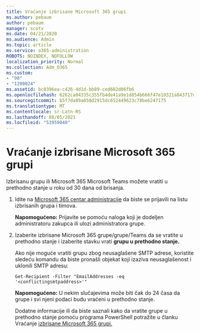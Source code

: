 ```yaml
---
title: Vraćanje izbrisane Microsoft 365 grupi
ms.author: pebaum
author: pebaum
manager: scotv
ms.date: 04/21/2020
ms.audience: Admin
ms.topic: article
ms.service: o365-administration
ROBOTS: NOINDEX, NOFOLLOW
localization_priority: Normal
ms.collection: Adm_O365
ms.custom:
- "98"
- "1200024"
ms.assetid: bc0396ea-c426-4d1d-bb89-ced602d06fb6
ms.openlocfilehash: 6262ca04335c355fb4de41a9e1d854b666f47e10321a843717d6eb951c46cafd
ms.sourcegitcommit: b5f7da89a650d2915dc652449623c78be6247175
ms.translationtype: MT
ms.contentlocale: sr-Latn-RS
ms.lasthandoff: 08/05/2021
ms.locfileid: "53959040"
---
```

# <a name="restore-a-deleted-microsoft-365-group"></a>Vraćanje izbrisane Microsoft 365 grupi

Izbrisanu grupu ili Microsoft 365 Microsoft Teams možete vratiti u prethodno stanje u roku od 30 dana od brisanja.

1. Idite na [Microsoft 365 centar administracije](https://aka.ms/RestoreDeletedGroup) da biste se prijavili na listu izbrisanih grupa i timova.

    **Napomogućeno:** Prijavite se pomoću naloga koji je dodeljen administratoru zakupca ili ulozi administratora grupe.

1. Izaberite izbrisane Microsoft 365 grupe/grupe/Teams da se vratite u prethodno stanje i izaberite stavku vrati **grupu u prethodno stanje.**

    Ako nije moguće vratiti grupu zbog neusaglašene SMTP adrese, koristite sledeću komandu da biste pronašli objekat koji izaziva neusaglašenost i uklonili SMTP adresu:

    `Get-Recipient -Filter "EmailAddresses -eq '<conflictingsmtpaddress>'"`

    **Napomogućeno:** U nekim slučajevima može biti čak do 24 časa da grupe i svi njeni podaci budu vraćeni u prethodno stanje.

    Dodatne informacije ili da biste saznali kako da vratite grupe u prethodno stanje pomoću programa PowerShell potražite u članku Vraćanje [izbrisane Microsoft 365 grupi.](https://go.microsoft.com/fwlink/?linkid=867802)
